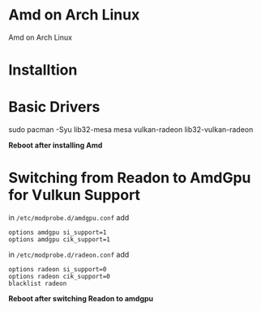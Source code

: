 # Amd on Arch Linux
 Amd on Arch Linux


# Installtion


# Basic Drivers


sudo pacman -Syu lib32-mesa mesa vulkan-radeon lib32-vulkan-radeon


**Reboot after installing Amd**


# Switching from Readon to AmdGpu for Vulkun Support



in `/etc/modprobe.d/amdgpu.conf` add
```
options amdgpu si_support=1
options amdgpu cik_support=1
```


in `/etc/modprobe.d/radeon.conf` add
```
options radeon si_support=0
options radeon cik_support=0
blacklist radeon
```

**Reboot after switching Readon to amdgpu**